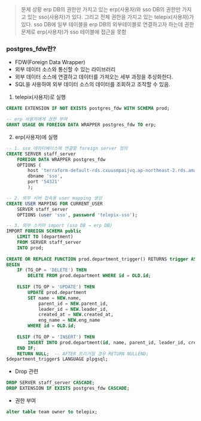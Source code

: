 > 문제 상황
> erp DB의 권한만 가지고 있는 erp(사용자)와 sso DB의 권한만 가지고 있는 sso(사용자)가 있다.
> 그리고 전체 권한을 가지고 있는 telepix(사용자)가 있다.
> sso DB에 일부 테이블을 erp DB의 외부테이블로 연결하고자 하는데 권한 문제로 erp(사용자)가 sso 테이블에 접근을 못함

### postgres_fdw란?
- FDW(Foreign Data Wrapper)
- 외부 데이터 소스와 통신할 수 있는 라이브러리
- 외부 데이터 소스에 연결하고 데이터를 가져오는 세부 과정을 추상화한다. 
- SQL을 사용하여 외부 데이터 소스의 데이터를 조회하고 조작할 수 있음.


1. telepix(사용자)로 실행
```sql
CREATE EXTENSION IF NOT EXISTS postgres_fdw WITH SCHEMA prod;

-- erp 사용자에게 권한 부여
GRANT USAGE ON FOREIGN DATA WRAPPER postgres_fdw TO erp;
```

2. erp(사용자)에 실행
```sql
-- 1. sso 데이터베이스에 연결할 foreign server 정의  
CREATE SERVER staff_server  
    FOREIGN DATA WRAPPER postgres_fdw  
    OPTIONS (  
        host 'terraform-default-rds.cxuusmpaijvq.ap-northeast-2.rds.amazonaws.com',  
        dbname 'sso',  
        port '54321'  
        );

-- 2. 외부 서버 접속용 user mapping 생성
CREATE USER MAPPING FOR CURRENT_USER  
    SERVER staff_server  
    OPTIONS (user 'sso', password 'telepix-sso');

-- 3. 외부 스키마 import (sso DB → erp DB)
IMPORT FOREIGN SCHEMA public  
    LIMIT TO (department)  
    FROM SERVER staff_server  
    INTO prod;  
  
CREATE OR REPLACE FUNCTION prod.department_trigger() RETURNS trigger AS $department_trigger$  
BEGIN  
    IF (TG_OP = 'DELETE') THEN  
        DELETE FROM prod.department WHERE id = OLD.id;  
  
    ELSIF (TG_OP = 'UPDATE') THEN  
        UPDATE prod.department  
        SET name = NEW.name,  
            parent_id = NEW.parent_id,  
            leader_id = NEW.leader_id,  
            created_at = NEW.created_at,  
            eng_name = NEW.eng_name  
        WHERE id = OLD.id;  
  
    ELSIF (TG_OP = 'INSERT') THEN  
        INSERT INTO prod.department(id, name, parent_id, leader_id, created_at, eng_name) VALUES (NEW.id, NEW.name, NEW.parent_id, NEW.leader_id, NEW.created_at, NEW.eng_name);  
    END IF;  
    RETURN NULL;  -- AFTER 트리거일 경우 RETURN NULLEND;  
$department_trigger$ LANGUAGE plpgsql;
```


- Drop 관련
```sql
DROP SERVER staff_server CASCADE;  
DROP EXTENSION IF EXISTS postgres_fdw CASCADE;
```

- 권한 부여
```sql
alter table team owner to telepix;
```